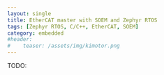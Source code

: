 ```yaml
---
layout: single
title: EtherCAT master with SOEM and Zephyr RTOS
tags: [Zephyr RTOS, C/C++, EtherCAT, SOEM]
category: embedded
#header:
#    teaser: /assets/img/kimotor.png
---
```


TODO:
